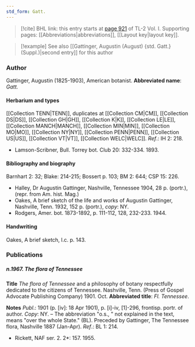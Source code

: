```yaml
---
std_form: Gatt.
---
```


> [!cite] BHL link: this entry starts at [page 921](https://www.biodiversitylibrary.org/page/33121052) of TL-2 Vol. I.
> Supporting pages: [[Abbreviations|abbreviations]], [[Layout key|layout key]].

> [!example] See also [[Gattinger, Augustin (August) {std. Gatt.} (Suppl.)|second entry]] for this author

### Author

Gattinger, Augustin (1825-1903), American botanist. 
**Abbreviated name**: *Gatt.*

#### Herbarium and types

[[Collection TENN|TENN]], duplicates at [[Collection CM|CM]], [[Collection DS|DS]], [[Collection GH|GH]], [[Collection K|K]], [[Collection LE|LE]], [[Collection MANCH|MANCH]], [[Collection MIN|MIN]], [[Collection MO|MO]], [[Collection NY|NY]], [[Collection PENN|PENN]], [[Collection US|US]], [[Collection VT|VT]], [[Collection WELC|WELC]].
*Ref*.: IH 2: 218.
- Lamson-Scribner, Bull. Torrey bot. Club 20: 332-334. 1893.

#### Bibliography and biography

Barnhart 2: 32; Blake: 214-215; Bossert p. 103; BM 2: 644; CSP 15: 226.
- Halley, Dr Augustin Gattinger, Nashville, Tennessee 1904, 28 p. (portr.), (repr. from Am. hist. Mag.)
- Oakes, A brief sketch of the life and works of Augustin Gattinger, Nashville, Tenn. 1932, 152 p. (portr.), *copy*: NY.
- Rodgers, Amer. bot. 1873-1892, p. 111-112, 128, 232-233. 1944.

#### Handwriting

Oakes, A brief sketch, l.c. p. 143.

### Publications

##### n.1967. The flora of Tennessee

**Title**
*The flora of Tennessee* and a philosophy of botany respectfully dedicated to the citizens of Tennessee. Nashville, Tenn. (Press of Gospel Advocate Publishing Company) 1901. Oct.
**Abbreviated title**: *Fl. Tennessee*.

**Notes**
*Publ*.: 1901 (p. \[iv\]: 18 Apr 1901), p. \[i\]-iv, \[1\]-296, frontisp. portr. of author. *Copy*: NY. – The abbreviation "o.s., " not explained in the text, means "over the whole State." (BL). Preceded by Gattinger, The Tennessee flora, Nashville 1887 (Jan-Apr).
*Ref*.: BL 1: 214.
- Rickett, NAF ser. 2. 2\*: 157. 1955.

